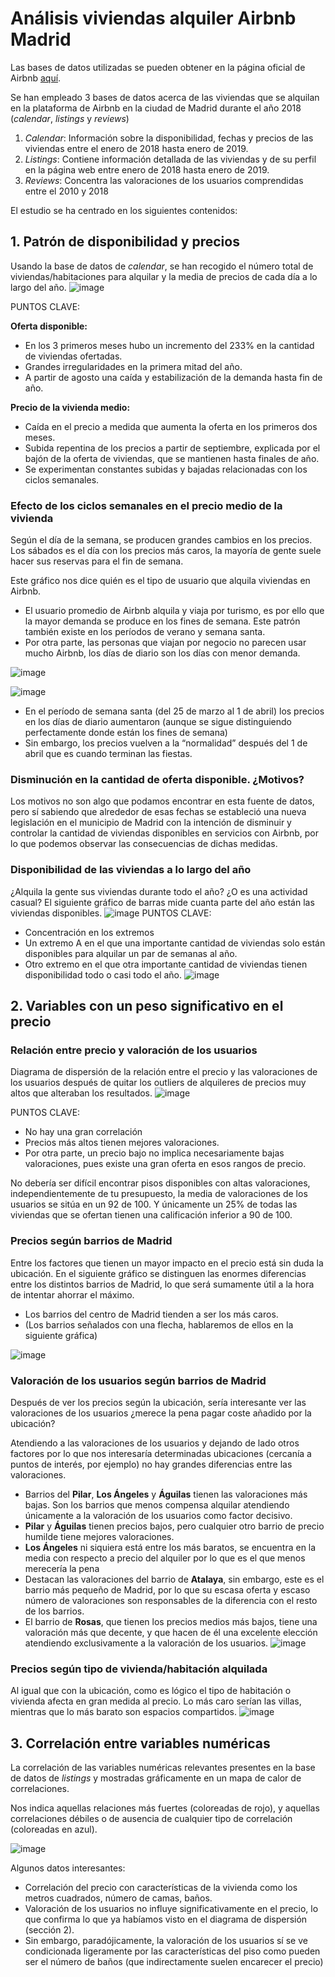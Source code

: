 # Análisis viviendas alquiler Airbnb Madrid

Las bases de datos utilizadas se pueden obtener en la página oficial de Airbnb [aquí](http://insideairbnb.com/get-the-data.html).

Se han empleado 3 bases de datos acerca de las viviendas que se alquilan en la plataforma de
Airbnb en la ciudad de Madrid durante el año 2018 (_calendar_, _listings_ y _reviews_)

1. _Calendar_: Información sobre la disponibilidad, fechas y precios de las viviendas entre el
enero de 2018 hasta enero de 2019.
2. _Listings_: Contiene información detallada de las viviendas y de su perfil en la página web
entre enero de 2018 hasta enero de 2019.
3. _Reviews_: Concentra las valoraciones de los usuarios comprendidas entre el 2010 y 2018

El estudio se ha centrado en los siguientes contenidos:

## 1. Patrón de disponibilidad y precios
Usando la base de datos de _calendar_, se han recogido el número total de
viviendas/habitaciones para alquilar y la media de precios de cada día a lo largo del año.
![image](https://user-images.githubusercontent.com/47507358/190875169-44e07f67-7a73-4a46-a73d-a71700928d0b.png)

PUNTOS CLAVE:

**Oferta disponible:**
- En los 3 primeros meses hubo un incremento del 233% en la cantidad de viviendas
ofertadas.
- Grandes irregularidades en la primera mitad del año.
- A partir de agosto una caída y estabilización de la demanda hasta fin de año.

**Precio de la vivienda medio:**
- Caída en el precio a medida que aumenta la oferta en los primeros dos meses.
- Subida repentina de los precios a partir de septiembre, explicada por el bajón de la
oferta de viviendas, que se mantienen hasta finales de año.
- Se experimentan constantes subidas y bajadas relacionadas con los ciclos semanales.

### Efecto de los ciclos semanales en el precio medio de la vivienda
Según el día de la semana, se producen grandes cambios en los precios. Los sábados es el día
con los precios más caros, la mayoría de gente suele hacer sus reservas para el fin de semana.

Este gráfico nos dice quién es el tipo de usuario que alquila viviendas en Airbnb.
- El usuario promedio de Airbnb alquila y viaja por turismo, es por ello que la mayor
demanda se produce en los fines de semana. Este patrón también existe en los períodos
de verano y semana santa.
- Por otra parte, las personas que viajan por negocio no parecen usar mucho Airbnb, los
días de diario son los días con menor demanda.

![image](https://user-images.githubusercontent.com/47507358/190875262-e9244938-9560-448b-a88d-f5b38a55d627.png)

![image](https://user-images.githubusercontent.com/47507358/190875266-027ed36c-b350-4415-b7c4-168a651c2dd3.png)

- En el período de semana santa (del 25 de marzo al 1 de abril) los precios en los días de
diario aumentaron (aunque se sigue distinguiendo perfectamente donde están los fines
de semana)
- Sin embargo, los precios vuelven a la “normalidad” después del 1 de abril que es cuando
terminan las fiestas.

### Disminución en la cantidad de oferta disponible. ¿Motivos?
Los motivos no son algo que podamos encontrar en esta fuente de datos, pero sí sabiendo que
alrededor de esas fechas se estableció una nueva legislación en el municipio de Madrid con la
intención de disminuir y controlar la cantidad de viviendas disponibles en servicios con Airbnb,
por lo que podemos observar las consecuencias de dichas medidas.

### Disponibilidad de las viviendas a lo largo del año
¿Alquila la gente sus viviendas durante todo el año? ¿O es una actividad casual?
El siguiente gráfico de barras mide cuanta parte del año están las viviendas disponibles.
![image](https://user-images.githubusercontent.com/47507358/190875324-d35a39b0-b4a7-45a2-855d-c5c2612010e7.png)
PUNTOS CLAVE:
- Concentración en los extremos
- Un extremo A en el que una importante cantidad de viviendas solo están disponibles
para alquilar un par de semanas al año.
- Otro extremo en el que otra importante cantidad de viviendas tienen disponibilidad
todo o casi todo el año.
![image](https://user-images.githubusercontent.com/47507358/190875342-f12941c4-2fca-4e57-bf70-bd62667f3278.png)



## 2. Variables con un peso significativo en el precio
### Relación entre precio y valoración de los usuarios
Diagrama de dispersión de la relación entre el precio y las valoraciones de los usuarios después
de quitar los outliers de alquileres de precios muy altos que alteraban los resultados.
![image](https://user-images.githubusercontent.com/47507358/190875422-4fc5ef71-54c4-4ece-b35b-c8945871859d.png)

PUNTOS CLAVE:
- No hay una gran correlación
- Precios más altos tienen mejores valoraciones.
- Por otra parte, un precio bajo no implica necesariamente bajas valoraciones, pues existe
una gran oferta en esos rangos de precio.

No debería ser difícil encontrar pisos disponibles con altas valoraciones, independientemente
de tu presupuesto, la media de valoraciones de los usuarios se sitúa en un 92 de 100. Y
únicamente un 25% de todas las viviendas que se ofertan tienen una calificación inferior a 90
de 100.

### Precios según barrios de Madrid
Entre los factores que tienen un mayor impacto en el precio está sin duda la ubicación. En el
siguiente gráfico se distinguen las enormes diferencias entre los distintos barrios de Madrid, lo
que será sumamente útil a la hora de intentar ahorrar el máximo.

- Los barrios del centro de Madrid tienden a ser los más caros.
- (Los barrios señalados con una flecha, hablaremos de ellos en la siguiente gráfica)

![image](https://user-images.githubusercontent.com/47507358/190876095-76b7227d-5753-4efa-ab2a-00862e755ed4.png)


### Valoración de los usuarios según barrios de Madrid
Después de ver los precios según la ubicación, sería interesante ver las valoraciones de los
usuarios ¿merece la pena pagar coste añadido por la ubicación?

Atendiendo a las valoraciones de los usuarios y dejando de lado otros factores por lo que nos
interesaría determinadas ubicaciones (cercanía a puntos de interés, por ejemplo) no hay
grandes diferencias entre las valoraciones.
- Barrios del **Pilar**, **Los Ángeles** y **Águilas** tienen las valoraciones más bajas. Son los
barrios que menos compensa alquilar atendiendo únicamente a la valoración de los
usuarios como factor decisivo.
- **Pilar** y **Águilas** tienen precios bajos, pero cualquier otro barrio de precio humilde tiene
mejores valoraciones.
- **Los Ángeles** ni siquiera está entre los más baratos, se encuentra en la media con
respecto a precio del alquiler por lo que es el que menos merecería la pena
- Destacan las valoraciones del barrio de **Atalaya**, sin embargo, este es el barrio más
pequeño de Madrid, por lo que su escasa oferta y escaso número de valoraciones son
responsables de la diferencia con el resto de los barrios.
- El barrio de **Rosas**, que tienen los precios medios más bajos, tiene una valoración más
que decente, y que hacen de él una excelente elección atendiendo exclusivamente a la
valoración de los usuarios.
![image](https://user-images.githubusercontent.com/47507358/190875520-b75688af-22c8-4886-adac-616e3f84e843.png)

### Precios según tipo de vivienda/habitación alquilada

Al igual que con la ubicación, como es lógico el tipo de habitación o vivienda afecta en gran
medida al precio. Lo más caro serían las villas, mientras que lo más barato son espacios
compartidos.
![image](https://user-images.githubusercontent.com/47507358/190875535-76e38d79-a422-49bc-b77a-d4d15538222e.png)


## 3. Correlación entre variables numéricas
La correlación de las variables numéricas relevantes presentes en la base de datos de _listings_ y
mostradas gráficamente en un mapa de calor de correlaciones.

Nos indica aquellas relaciones más fuertes (coloreadas de rojo), y aquellas correlaciones
débiles o de ausencia de cualquier tipo de correlación (coloreadas en azul).

![image](https://user-images.githubusercontent.com/47507358/190875559-7cc7dee0-82db-46cf-9701-f872918823f9.png)

Algunos datos interesantes:
- Correlación del precio con características de la vivienda como los metros cuadrados,
número de camas, baños.
- Valoración de los usuarios no influye significativamente en el precio, lo que confirma lo
que ya habíamos visto en el diagrama de dispersión (sección 2).
- Sin embargo, paradójicamente, la valoración de los usuarios sí se ve condicionada
ligeramente por las características del piso como pueden ser el número de baños (que
indirectamente suelen encarecer el precio)


